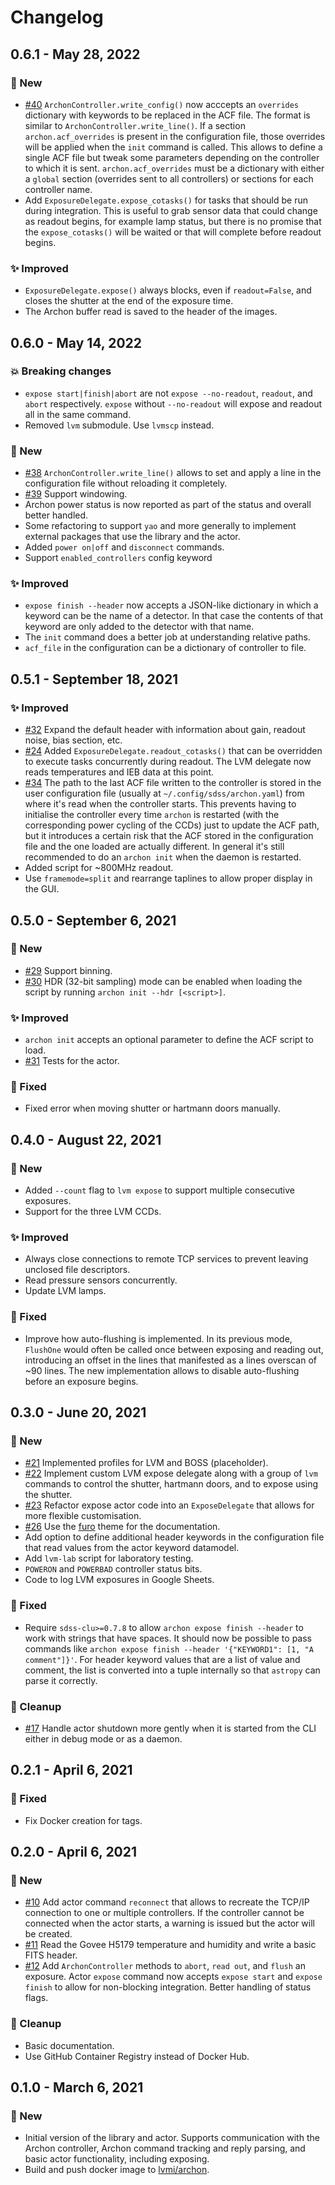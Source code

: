 # Changelog

## 0.6.1 - May 28, 2022

### 🚀 New

* [#40](https://github.com/sdss/archon/issues/40) `ArchonController.write_config()` now acccepts an `overrides` dictionary with keywords to be replaced in the ACF file. The format is similar to `ArchonController.write_line()`. If a section `archon.acf_overrides` is present in the configuration file, those overrides will be applied when the `init` command is called. This allows to define a single ACF file but tweak some parameters depending on the controller to which it is sent. `archon.acf_overrides` must be a dictionary with either a `global` section (overrides sent to all controllers) or sections for each controller name.
* Add `ExposureDelegate.expose_cotasks()` for tasks that should be run during integration. This is useful to grab sensor data that could change as readout begins, for example lamp status, but there is no promise that the `expose_cotasks()` will be waited or that will complete before readout begins.

### ✨ Improved

* `ExposureDelegate.expose()` always blocks, even if `readout=False`, and closes the shutter at the end of the exposure time.
* The Archon buffer read is saved to the header of the images.


## 0.6.0 - May 14, 2022

### 💥 Breaking changes

* `expose start|finish|abort` are not `expose --no-readout`, `readout`, and `abort` respectively. `expose` without `--no-readout` will expose and readout all in the same command.
* Removed `lvm` submodule. Use `lvmscp` instead.

### 🚀 New

* [#38](https://github.com/sdss/archon/issues/38) `ArchonController.write_line()` allows to set and apply a line in the configuration file without reloading it completely.
* [#39](https://github.com/sdss/archon/issues/39) Support windowing.
* Archon power status is now reported as part of the status and overall better handled.
* Some refactoring to support `yao` and more generally to implement external packages that use the library and the actor.
* Added `power on|off` and `disconnect` commands.
* Support `enabled_controllers` config keyword

### ✨ Improved

* `expose finish --header` now accepts a JSON-like dictionary in which a keyword can be the name of a detector. In that case the contents of that keyword are only added to the detector with that name.
* The `init` command does a better job at understanding relative paths.
* `acf_file` in the configuration can be a dictionary of controller to file.


## 0.5.1 - September 18, 2021

### ✨ Improved

* [#32](https://github.com/sdss/archon/issues/32) Expand the default header with information about gain, readout noise, bias section, etc.
* [#24](https://github.com/sdss/archon/issues/24) Added `ExposureDelegate.readout_cotasks()` that can be overridden to execute tasks concurrently during readout. The LVM delegate now reads temperatures and IEB data at this point.
* [#34](https://github.com/sdss/archon/issues/34) The path to the last ACF file written to the controller is stored in the user configuration file (usually at `~/.config/sdss/archon.yaml`) from where it's read when the controller starts. This prevents having to initialise the controller every time `archon` is restarted (with the corresponding power cycling of the CCDs) just to update the ACF path, but it introduces a certain risk that the ACF stored in the configuration file and the one loaded are actually different. In general it's still recommended to do an `archon init` when the daemon is restarted.
* Added script for ~800MHz readout.
* Use `framemode=split` and rearrange taplines to allow proper display in the GUI.


## 0.5.0 - September 6, 2021

### 🚀 New

* [#29](https://github.com/sdss/archon/pull/29) Support binning.
* [#30](https://github.com/sdss/archon/pull/30) HDR (32-bit sampling) mode can be enabled when loading the script by running `archon init --hdr [<script>]`.

### ✨ Improved

* `archon init` accepts an optional parameter to define the ACF script to load.
* [#31](https://github.com/sdss/archon/pull/31) Tests for the actor.

### 🔧 Fixed

* Fixed error when moving shutter or hartmann doors manually.


## 0.4.0 - August 22, 2021

### 🚀 New

* Added `--count` flag to `lvm expose` to support multiple consecutive exposures.
* Support for the three LVM CCDs.

### ✨ Improved

* Always close connections to remote TCP services to prevent leaving unclosed file descriptors.
* Read pressure sensors concurrently.
* Update LVM lamps.

### 🔧 Fixed

* Improve how auto-flushing is implemented. In its previous mode, `FlushOne` would often be called once between exposing and reading out, introducing an offset in the lines that manifested as a lines overscan of ~90 lines. The new implementation allows to disable auto-flushing before an exposure begins.


## 0.3.0 - June 20, 2021

### 🚀 New

* [#21](https://github.com/sdss/archon/pull/21) Implemented profiles for LVM and BOSS (placeholder).
* [#22](https://github.com/sdss/archon/pull/22) Implement custom LVM expose delegate along with a group of `lvm` commands to control the shutter, hartmann doors, and to expose using the shutter.
* [#23](https://github.com/sdss/archon/pull/23) Refactor expose actor code into an `ExposeDelegate` that allows for more flexible customisation.
* [#26](https://github.com/sdss/archon/pull/26) Use the [furo](https://pradyunsg.me/furo/) theme for the documentation.
* Add option to define additional header keywords in the configuration file that read values from the actor keyword datamodel.
* Add `lvm-lab` script for laboratory testing.
* `POWERON` and `POWERBAD` controller status bits.
* Code to log LVM exposures in Google Sheets.

### 🔧 Fixed

* Require `sdss-clu>=0.7.8` to allow `archon expose finish --header` to work with strings that have spaces. It should now be possible to pass commands like `archon expose finish --header '{"KEYWORD1": [1, "A comment"]}'`. For header keyword values that are a list of value and comment, the list is converted into a tuple internally so that `astropy` can parse it correctly.

### 🧹 Cleanup

* [#17](https://github.com/sdss/archon/issues/17) Handle actor shutdown more gently when it is started from the CLI either in debug mode or as a daemon.


## 0.2.1 - April 6, 2021

### 🔧 Fixed

* Fix Docker creation for tags.


## 0.2.0 - April 6, 2021

### 🚀 New

* [#10](https://github.com/sdss/archon/issues/10) Add actor command `reconnect` that allows to recreate the TCP/IP connection to one or multiple controllers. If the controller cannot be connected when the actor starts, a warning is issued but the actor will be created.
* [#11](https://github.com/sdss/archon/issues/11) Read the Govee H5179 temperature and humidity and write a basic FITS header.
* [#12](https://github.com/sdss/archon/issues/12) Add `ArchonController` methods to `abort`, `read out`, and `flush` an exposure. Actor `expose` command now accepts `expose start` and `expose finish` to allow for non-blocking integration. Better handling of status flags.

### 🧹 Cleanup

* Basic documentation.
* Use GitHub Container Registry instead of Docker Hub.


## 0.1.0 - March 6, 2021

### 🚀 New

* Initial version of the library and actor. Supports communication with the Archon controller, Archon command tracking and reply parsing, and basic actor functionality, including exposing.
* Build and push docker image to [lvmi/archon](https://hub.docker.com/repository/docker/lvmi/archon).
